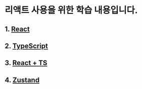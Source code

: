 # 리액트 사용을 위한 학습 내용입니다.

## 1. [React](./TIL/React.md)

## 2. [TypeScript](./TIL/TS.md)

## 3. [React + TS](./TIL/React-Typescript.md)

## 4. [Zustand](./TIL/Zustand.md)


